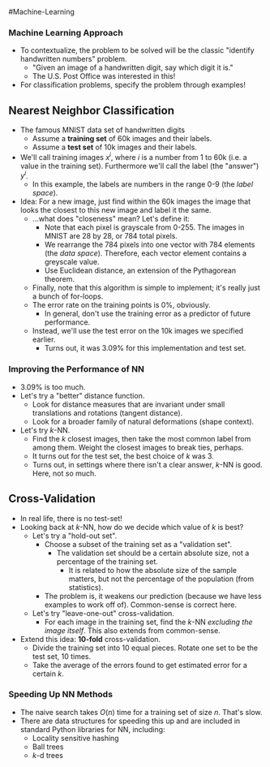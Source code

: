 #Machine-Learning
### Machine Learning Approach
- To contextualize, the problem to be solved will be the classic "identify handwritten numbers" problem.
	- "Given an image of a handwritten digit, say which digit it is."
	- The U.S. Post Office was interested in this!	
- For classification problems, specify the problem through examples!

## Nearest Neighbor Classification
- The famous MNIST data set of handwritten digits
	- Assume a **training set** of 60k images and their labels.
	- Assume a **test set** of 10k images and their labels.
- We'll call training images $x^i$, where $i$ is a number from 1 to 60k (i.e. a value in the training set). Furthermore we'll call the label (the "answer") $y^i$.
	- In this example, the labels are numbers in the range 0-9 (the *label space*).
- Idea: For a new image, just find within the 60k images the image that looks the closest to this new image and label it the same.
	- ...what does "closeness" mean? Let's define it:
		- Note that each pixel is grayscale from 0-255. The images in MNIST are 28 by 28, or 784 total pixels.
		- We rearrange the 784 pixels into one vector with 784 elements (the *data space*). Therefore, each vector element contains a greyscale value.
		- Use Euclidean distance, an extension of the Pythagorean theorem.
	- Finally, note that this algorithm is simple to implement; it's really just a bunch of for-loops.
	- The error rate on the training points is 0%, obviously.
		- In general, don't use the training error as a predictor of future performance.
	- Instead, we'll use the test error on the 10k images we specified earlier.
		- Turns out, it was 3.09% for this implementation and test set.

### Improving the Performance of NN
- 3.09% is too much.
- Let's try a "better" distance function.
	- Look for distance measures that are invariant under small translations and rotations (tangent distance).
	- Look for a broader family of natural deformations (shape context).
- Let's try $k$-NN.
	- Find the $k$ closest images, then take the most common label from among them. Weight the closest images to break ties, perhaps.
	- It turns out for the test set, the best choice of $k$ was 3.
	- Turns out, in settings where there isn't a clear answer, $k$-NN is good. Here, not so much.

## Cross-Validation
- In real life, there is no test-set!
- Looking back at $k$-NN, how do we decide which value of $k$ is best?
	- Let's try a "hold-out set".
		- Choose a subset of the training set as a "validation set".
			- The validation set should be a certain absolute size, not a percentage of the training set. 
				- It is related to how the absolute size of the sample matters, but not the percentage of the population (from statistics).
		- The problem is, it weakens our prediction (because we have less examples to work off of). Common-sense is correct here.
	- Let's try "leave-one-out" cross-validation.
		- For each image in the training set, find the $k$-NN *excluding the image itself*. This also extends from common-sense.
- Extend this idea: **10-fold** cross-validation.
	- Divide the training set into 10 equal pieces. Rotate one set to be the test set, 10 times.
	- Take the average of the errors found to get estimated error for a certain $k$.

### Speeding Up NN Methods
- The naive search takes $O(n)$ time for a training set of size $n$. That's slow.
- There are data structures for speeding this up and are included in standard Python libraries for NN, including: 
	- Locality sensitive hashing
	- Ball trees
	- $k$-d trees